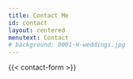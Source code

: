 ```yaml
---
title: Contact Me
id: contact
layout: centered
menutext: Contact
# background: 0001-H-weddings.jpg
---
```



{{< contact-form >}}
